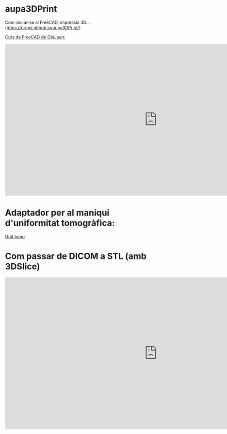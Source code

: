 # aupa3DPrint
Com iniciar-se al FreeCAD, impressió 3D... (https://oripol.github.io/aupa3DPrint/)

[Curs de FreeCAD de ObiJuan:](https://www.youtube.com/playlist?list=PLmnz0JqIMEzWQV-3ce9tVB_LFH9a91YHf)

<iframe width="1000" height="500" src="https://www.youtube.com/embed/videoseries?list=PLmnz0JqIMEzWQV-3ce9tVB_LFH9a91YHf" frameborder="0" allow="accelerometer; autoplay; encrypted-media; gyroscope; picture-in-picture" allowfullscreen></iframe>

# Adaptador per al maniqui d'uniformitat tomogràfica:

[Unif tomo](https://github.com/oripol/aupa3DPrint/blob/master/uniftomoSEP.stl)

# Com passar de DICOM a STL (amb 3DSlice)



<iframe width="1000" height="500" src="https://www.youtube.com/embed/QeiJPYGxTxc" frameborder="0" allow="accelerometer; autoplay; encrypted-media; gyroscope; picture-in-picture" allowfullscreen></iframe>

